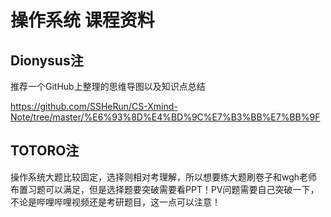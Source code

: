 # 操作系统 课程资料

## Dionysus注

推荐一个GitHub上整理的思维导图以及知识点总结

https://github.com/SSHeRun/CS-Xmind-Note/tree/master/%E6%93%8D%E4%BD%9C%E7%B3%BB%E7%BB%9F

## TOTORO注
操作系统大题比较固定，选择则相对考理解，所以想要练大题刷卷子和wgh老师布置习题可以满足，但是选择题要突破需要看PPT！PV问题需要自己突破一下，不论是哔哩哔哩视频还是考研题目，这一点可以注意！
